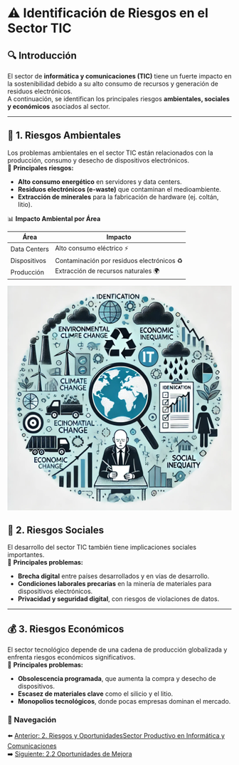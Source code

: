 # ⚠️ Identificación de Riesgos en el Sector TIC

## 🔍 Introducción  

El sector de **informática y comunicaciones (TIC)** tiene un fuerte impacto en la sostenibilidad debido a su alto consumo de recursos y generación de residuos electrónicos.  
A continuación, se identifican los principales riesgos **ambientales, sociales y económicos** asociados al sector.

---

## 🌱 1. Riesgos Ambientales  

Los problemas ambientales en el sector TIC están relacionados con la producción, consumo y desecho de dispositivos electrónicos.  
📌 **Principales riesgos:**

- **Alto consumo energético** en servidores y data centers.  
- **Residuos electrónicos (e-waste)** que contaminan el medioambiente.  
- **Extracción de minerales** para la fabricación de hardware (ej. coltán, litio).  

📊 **Impacto Ambiental por Área**  

| Área | Impacto |
|------|---------|
| Data Centers | Alto consumo eléctrico ⚡ |
| Dispositivos | Contaminación por residuos electrónicos ♻️ |
| Producción | Extracción de recursos naturales 🌍 |

![Aspectos de Sostenibilidad](../img_pisa3_A_ArroyoGomezMikel/05_Identificacion_Riesgos.png.webp)

## 👥 2. Riesgos Sociales  

El desarrollo del sector TIC también tiene implicaciones sociales importantes.  
📌 **Principales problemas:**

- **Brecha digital** entre países desarrollados y en vías de desarrollo.  
- **Condiciones laborales precarias** en la minería de materiales para dispositivos electrónicos.  
- **Privacidad y seguridad digital**, con riesgos de violaciones de datos.  

---

## 💰 3. Riesgos Económicos  

El sector tecnológico depende de una cadena de producción globalizada y enfrenta riesgos económicos significativos.  
📌 **Principales problemas:**

- **Obsolescencia programada**, que aumenta la compra y desecho de dispositivos.  
- **Escasez de materiales clave** como el silicio y el litio.  
- **Monopolios tecnológicos**, donde pocas empresas dominan el mercado.  

### 🔗 Navegación  

⬅️ [Anterior: 2. Riesgos y OportunidadesSector Productivo en Informática y Comunicaciones](2_RiesgosYOportunidades_ArroyoGomezMikel.md)  
➡️ [Siguiente: 2.2 Oportunidades de Mejora](2.2_OportunidadesDeMejoraEInnovaciónSostenible._ArroyoGomezMikel.md)
